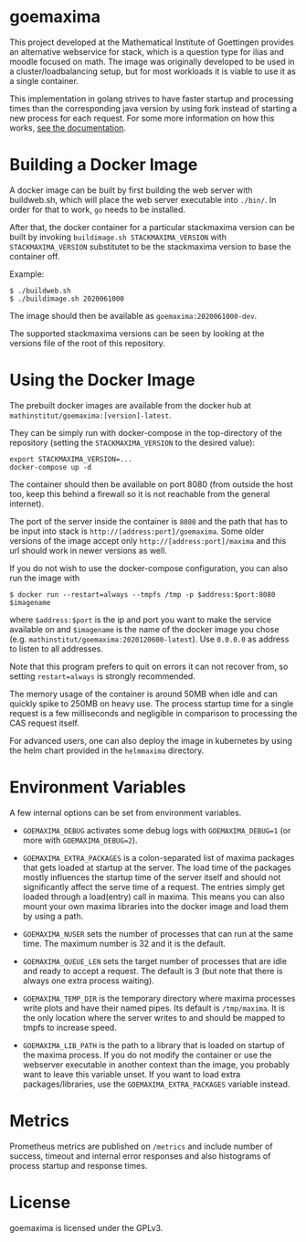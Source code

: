 goemaxima
=========
This project developed at the Mathematical Institute of Goettingen provides an alternative webservice for stack, which is a question type for ilias and moodle focused on math.
The image was originally developed to be used in a cluster/loadbalancing setup, but for most workloads it is viable to use it as a single container.

This implementation in golang strives to have faster startup and processing times than the corresponding java version by using fork instead of starting a new process for each request.
For some more information on how this works, [see the documentation](/doc/How_it_works.md).


Building a Docker Image
=======================

A docker image can be built by first building the web server with buildweb.sh, which will place the web server executable into `./bin/`.
In order for that to work, `go` needs to be installed.

After that, the docker container for a particular stackmaxima version can be built by invoking `buildimage.sh STACKMAXIMA_VERSION` with `STACKMAXIMA_VERSION` substitutet to be the stackmaxima version to base the container off.

Example:
```
$ ./buildweb.sh
$ ./buildimage.sh 2020061000
```

The image should then be available as `goemaxima:2020061000-dev`.

The supported stackmaxima versions can be seen by looking at the versions file of the root of this repository.

Using the Docker Image
======================

The prebuilt docker images are available from the docker hub at `mathinstitut/goemaxima:[version]-latest`.

They can be simply run with docker-compose in the top-directory of the repository (setting the `STACKMAXIMA_VERSION` to the desired value):
```
export STACKMAXIMA_VERSION=...
docker-compose up -d
```
The container should then be available on port 8080 (from outside the host too, keep this behind a firewall so it is not reachable from the general internet).

The port of the server inside the container is `8080` and the path that has to be input into stack is `http://[address:port]/goemaxima`.
Some older versions of the image accept only `http://[address:port]/maxima` and this url should work in newer versions as well.

If you do not wish to use the docker-compose configuration, you can also run the image with
```
$ docker run --restart=always --tmpfs /tmp -p $address:$port:8080 $imagename
```
where `$address:$port` is the ip and port you want to make the service available on and `$imagename` is the name of the docker image you chose (e.g. `mathinstitut/goemaxima:2020120600-latest`).
Use `0.0.0.0` as address to listen to all addresses.

Note that this program prefers to quit on errors it can not recover from, so setting `restart=always` is strongly recommended.

The memory usage of the container is around 50MB when idle and can quickly spike to 250MB on heavy use.
The process startup time for a single request is a few milliseconds and negligible in comparison to processing the CAS request itself.

For advanced users, one can also deploy the image in kubernetes by using the helm chart provided in the `helmmaxima` directory.

Environment Variables
=====================
A few internal options can be set from environment variables.

* `GOEMAXIMA_DEBUG` activates some debug logs with `GOEMAXIMA_DEBUG=1` (or more with `GOEMAXIMA_DEBUG=2`).

* `GOEMAXIMA_EXTRA_PACKAGES` is a colon-separated list of maxima packages that gets loaded at startup at the server.
   The load time of the packages mostly influences the startup time of the server itself and should not significantly affect the serve time of a request.
   The entries simply get loaded through a load(entry) call in maxima.
   This means you can also mount your own maxima libraries into the docker image and load them by using a path.

* `GOEMAXIMA_NUSER` sets the number of processes that can run at the same time. The maximum number is 32 and it is the default.

* `GOEMAXIMA_QUEUE_LEN` sets the target number of processes that are idle and ready to accept a request. The default is 3 (but note that there is always one extra process waiting).

* `GOEMAXIMA_TEMP_DIR` is the temporary directory where maxima processes write plots and have their named pipes. Its default is `/tmp/maxima`. It is the only location where the server writes to and should be mapped to tmpfs to increase speed.

* `GOEMAXIMA_LIB_PATH` is the path to a library that is loaded on startup of the maxima process.
   If you do not modify the container or use the webserver executable in another context than the image, you probably want to leave this variable unset.
   If you want to load extra packages/libraries, use the `GOEMAXIMA_EXTRA_PACKAGES` variable instead.

Metrics
=======
Prometheus metrics are published on `/metrics` and include number of success, timeout and internal error responses and also histograms of process startup and response times.

License
=======
goemaxima is licensed under the GPLv3.

